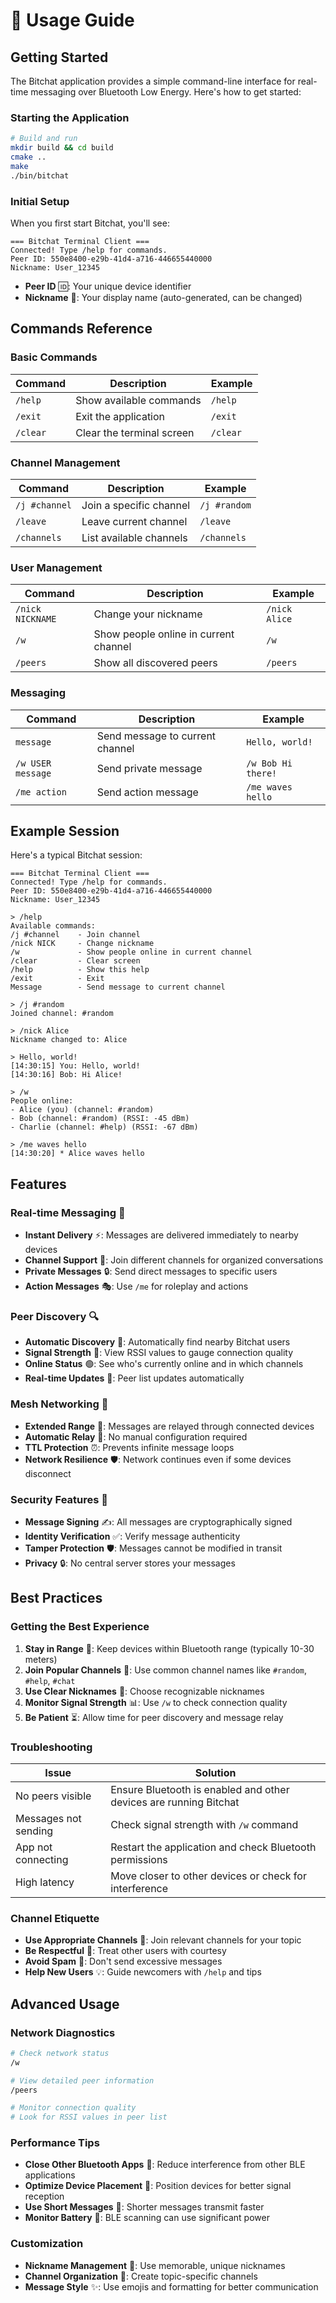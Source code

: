 # 💬 Usage Guide

## Getting Started

The Bitchat application provides a simple command-line interface for real-time messaging over Bluetooth Low Energy. Here's how to get started:

### Starting the Application

```bash
# Build and run
mkdir build && cd build
cmake ..
make
./bin/bitchat
```

### Initial Setup

When you first start Bitchat, you'll see:

```
=== Bitchat Terminal Client ===
Connected! Type /help for commands.
Peer ID: 550e8400-e29b-41d4-a716-446655440000
Nickname: User_12345
```

- **Peer ID** 🆔: Your unique device identifier
- **Nickname** 👤: Your display name (auto-generated, can be changed)

## Commands Reference

### Basic Commands

| Command | Description | Example |
|---------|-------------|---------|
| `/help` | Show available commands | `/help` |
| `/exit` | Exit the application | `/exit` |
| `/clear` | Clear the terminal screen | `/clear` |

### Channel Management

| Command | Description | Example |
|---------|-------------|---------|
| `/j #channel` | Join a specific channel | `/j #random` |
| `/leave` | Leave current channel | `/leave` |
| `/channels` | List available channels | `/channels` |

### User Management

| Command | Description | Example |
|---------|-------------|---------|
| `/nick NICKNAME` | Change your nickname | `/nick Alice` |
| `/w` | Show people online in current channel | `/w` |
| `/peers` | Show all discovered peers | `/peers` |

### Messaging

| Command | Description | Example |
|---------|-------------|---------|
| `message` | Send message to current channel | `Hello, world!` |
| `/w USER message` | Send private message | `/w Bob Hi there!` |
| `/me action` | Send action message | `/me waves hello` |

## Example Session

Here's a typical Bitchat session:

```
=== Bitchat Terminal Client ===
Connected! Type /help for commands.
Peer ID: 550e8400-e29b-41d4-a716-446655440000
Nickname: User_12345

> /help
Available commands:
/j #channel    - Join channel
/nick NICK     - Change nickname
/w             - Show people online in current channel
/clear         - Clear screen
/help          - Show this help
/exit          - Exit
Message        - Send message to current channel

> /j #random
Joined channel: #random

> /nick Alice
Nickname changed to: Alice

> Hello, world!
[14:30:15] You: Hello, world!
[14:30:16] Bob: Hi Alice!

> /w
People online:
- Alice (you) (channel: #random)
- Bob (channel: #random) (RSSI: -45 dBm)
- Charlie (channel: #help) (RSSI: -67 dBm)

> /me waves hello
[14:30:20] * Alice waves hello
```

## Features

### Real-time Messaging 💬

- **Instant Delivery** ⚡: Messages are delivered immediately to nearby devices
- **Channel Support** 📢: Join different channels for organized conversations
- **Private Messages** 🔒: Send direct messages to specific users
- **Action Messages** 🎭: Use `/me` for roleplay and actions

### Peer Discovery 🔍

- **Automatic Discovery** 🤖: Automatically find nearby Bitchat users
- **Signal Strength** 📶: View RSSI values to gauge connection quality
- **Online Status** 🟢: See who's currently online and in which channels
- **Real-time Updates** 🔄: Peer list updates automatically

### Mesh Networking 🔗

- **Extended Range** 📡: Messages are relayed through connected devices
- **Automatic Relay** 🔄: No manual configuration required
- **TTL Protection** ⏰: Prevents infinite message loops
- **Network Resilience** 🛡️: Network continues even if some devices disconnect

### Security Features 🔐

- **Message Signing** ✍️: All messages are cryptographically signed
- **Identity Verification** ✅: Verify message authenticity
- **Tamper Protection** 🛡️: Messages cannot be modified in transit
- **Privacy** 🔒: No central server stores your messages

## Best Practices

### Getting the Best Experience

1. **Stay in Range** 📶: Keep devices within Bluetooth range (typically 10-30 meters)
2. **Join Popular Channels** 📢: Use common channel names like `#random`, `#help`, `#chat`
3. **Use Clear Nicknames** 👤: Choose recognizable nicknames
4. **Monitor Signal Strength** 📊: Use `/w` to check connection quality
5. **Be Patient** ⏳: Allow time for peer discovery and message relay

### Troubleshooting

| Issue | Solution |
|-------|----------|
| No peers visible | Ensure Bluetooth is enabled and other devices are running Bitchat |
| Messages not sending | Check signal strength with `/w` command |
| App not connecting | Restart the application and check Bluetooth permissions |
| High latency | Move closer to other devices or check for interference |

### Channel Etiquette

- **Use Appropriate Channels** 📢: Join relevant channels for your topic
- **Be Respectful** 🤝: Treat other users with courtesy
- **Avoid Spam** 🚫: Don't send excessive messages
- **Help New Users** 💡: Guide newcomers with `/help` and tips

## Advanced Usage

### Network Diagnostics

```bash
# Check network status
/w

# View detailed peer information
/peers

# Monitor connection quality
# Look for RSSI values in peer list
```

### Performance Tips

- **Close Other Bluetooth Apps** 📱: Reduce interference from other BLE applications
- **Optimize Device Placement** 📍: Position devices for better signal reception
- **Use Short Messages** 📝: Shorter messages transmit faster
- **Monitor Battery** 🔋: BLE scanning can use significant power

### Customization

- **Nickname Management** 👤: Use memorable, unique nicknames
- **Channel Organization** 📂: Create topic-specific channels
- **Message Style** ✨: Use emojis and formatting for better communication
